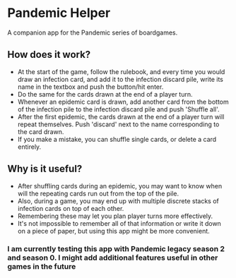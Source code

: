 # Pandemic Helper

A companion app for the Pandemic series of boardgames.

## How does it work?

- At the start of the game, follow the rulebook, and every time you would draw an infection card, and add it to the infection discard pile, write its name in the textbox and push the button/hit enter.
- Do the same for the cards drawn at the end of a player turn.
- Whenever an epidemic card is drawn, add another card from the bottom of the infection pile to the infection discard pile and push 'Shuffle all'.
- After the first epidemic, the cards drawn at the end of a player turn will repeat themselves. Push 'discard' next to the name corresponding to the card drawn.
- If you make a mistake, you can shuffle single cards, or delete a card entirely.

## Why is it useful?

- After shuffling cards during an epidemic, you may want to know when will the repeating cards run out from the top of the pile.
- Also, during a game, you may end up with multiple discrete stacks of infection cards on top of each other.
- Remembering these may let you plan player turns more effectively.
- It's not impossible to remember all of that information or write it down on a piece of paper, but using this app might be more convenient.

### I am currently testing this app with Pandemic legacy season 2 and season 0. I might add additional features useful in other games in the future